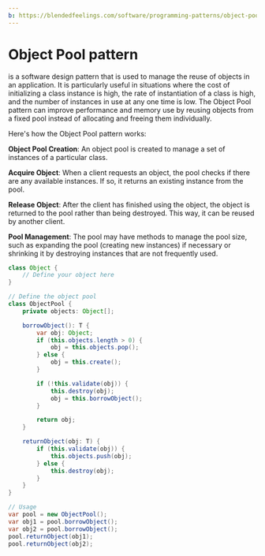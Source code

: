 ```yaml
---
b: https://blendedfeelings.com/software/programming-patterns/object-pool-pattern.md
---
```


# Object Pool pattern
is a software design pattern that is used to manage the reuse of objects in an application. It is particularly useful in situations where the cost of initializing a class instance is high, the rate of instantiation of a class is high, and the number of instances in use at any one time is low. The Object Pool pattern can improve performance and memory use by reusing objects from a fixed pool instead of allocating and freeing them individually.

Here's how the Object Pool pattern works:

**Object Pool Creation**: An object pool is created to manage a set of instances of a particular class.

**Acquire Object**: When a client requests an object, the pool checks if there are any available instances. If so, it returns an existing instance from the pool.

**Release Object**: After the client has finished using the object, the object is returned to the pool rather than being destroyed. This way, it can be reused by another client.

**Pool Management**: The pool may have methods to manage the pool size, such as expanding the pool (creating new instances) if necessary or shrinking it by destroying instances that are not frequently used.

```java
class Object {
    // Define your object here
}

// Define the object pool
class ObjectPool {
    private objects: Object[];

    borrowObject(): T {
        var obj: Object;
        if (this.objects.length > 0) {
            obj = this.objects.pop();
        } else {
            obj = this.create();
        }

        if (!this.validate(obj)) {
            this.destroy(obj);
            obj = this.borrowObject();
        }

        return obj;
    }

    returnObject(obj: T) {
        if (this.validate(obj)) {
            this.objects.push(obj);
        } else {
            this.destroy(obj);
        }
    }
}

// Usage
var pool = new ObjectPool();
var obj1 = pool.borrowObject();
var obj2 = pool.borrowObject();
pool.returnObject(obj1);
pool.returnObject(obj2);

```